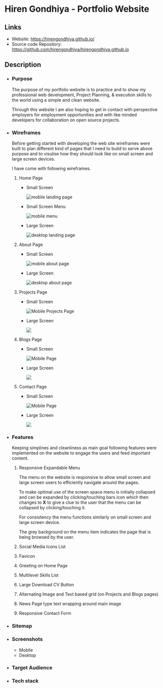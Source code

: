 # Hiren Gondhiya - Portfolio Website
## Links
- Website: https://hirengondhiya.github.io/
- Source code Repository: https://github.com/hirengondhiya/hirengondhiya.github.io


## Description
- ### Purpose
    The purpose of my portfolio website is to practice and to show my professional web development, Project Planning, & execution skills to the world using a simple and clean website. 
    
    Through this website I am also hoping to get in contact with perspective employers for employment opportunities and with like minded developers for collaboration on open source projects.

- ### Wireframes
    
    Before getting started with developing the web site wireframes were built to plan different kind of pages that I need to build to serve above purpose and to visulise how they should look like on small screen and large screen devices.

    I have come with following wireframes.

    1. Home Page

        - Small Screen

            ![mobile landing page](./docs/Mobile-LandingPage.png)

        - Small Screen Menu

            ![mobile menu](./docs/Mobile-Menuexpanded.png)

        - Large Screen

            ![desktop landing page](./docs/LandingPage.png)

    2. About Page

        - Small Screen

            ![mobile about page](./docs/Mobile-About.png)

        - Large Screen

            ![desktop about page](./docs/About.png)

    3. Projects Page

        - Small Screen

            ![Mobile Projects Page](./docs/Mobile-Projects.png)

        - Large Screen

            ![](./docs/Projects.png)

    4. Blogs Page

        - Small Screen

            ![Mobile Page](./docs/Mobile-Blog.png)

        - Large Screen

            ![](./docs/Blog.png)

    5. Contact Page

        - Small Screen
        
            ![Mobile Page](./docs/Mobile-Contact.png)

        - Large Screen
        
            ![](./docs/Contact.png)

- ### Features

    Keeping simplines and cleanliness as main goal following features were implemented on the website to engage the users and feed important content.

    1. Responsive Expandable Menu
        
        The menu on the website is responsive to allow small screen and large screen users to efficiently navigate around the pages.

        To make optimal use of the screen space menu is initially collapsed and can be expanded by clicking/touching bars icon which then changes to **X** to give a clue to the user that the menu can be collapsed by clicking/touching it.

        For consistency the menu functions similarly on small screen and large screen device.

        The grey background on the menu item indicates the page that is being browsed by the user.
    2. Social Media Icons List
    3. Favicon
    4. Greeting on Home Page
    5. Multilevel Skills List
    6. Large Download CV Button
    7. Alternating Image and Text based grid (on Projects and Blogs pages)
    8. News Page type text wrapping around main image
    9. Responsive Contact Form
- ### Sitemap
- ### Screenshots
    - Mobile
    - Desktop
- ### Target Audience
- ### Tech stack